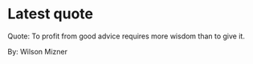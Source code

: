 # Latest quote 

Quote: To profit from good advice requires more wisdom than to give it. 

By: Wilson Mizner